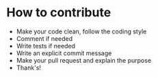 # How to contribute

* Make your code clean, follow the coding style
* Comment if needed
* Write tests if needed
* Write an explicit commit message
* Make your pull request and explain the purpose
* Thank's!